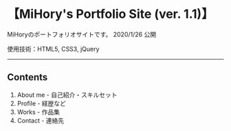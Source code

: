 # 【MiHory's Portfolio Site (ver. 1.1)】

MiHoryのポートフォリオサイトです。
2020/1/26 公開

使用技術：HTML5, CSS3, jQuery

---

## Contents

1. About me - 自己紹介・スキルセット
2. Profile - 経歴など
3. Works - 作品集
4. Contact - 連絡先
